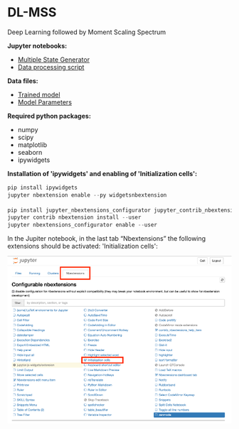 # DL-MSS

Deep Learning followed by Moment Scaling Spectrum

**Jupyter notebooks:**
* [Multiple State Generator](./MA_MultipleStateGenerator.ipynb)
* [Data processing script](./MA_DataProcessing_UserFriendly_NEW.ipynb)

**Data files:**
* [Trained model](./Model_Bidirectional_NoShape_3state_Tr10000)
* [Model Parameters](./Parameters_Model_Bidirectional_NoShape_3state_Tr10000.txt)

**Required python packages:**
* numpy
* scipy
* matplotlib
* seaborn
* ipywidgets

**Installation of 'ipywidgets' and enabling of 'Initialization cells':**

```python
pip install ipywidgets
jupyter nbextension enable --py widgetsnbextension

pip install jupyter_nbextensions_configurator jupyter_contrib_nbextensions
jupyter contrib nbextension install --user
jupyter nbextensions_configurator enable --user
```



In the Jupiter notebook, in the last tab “Nbextensions” the following extensions should be activated:
'Initialization cells':

![Activating Initialization Cells](./initcells.png)
